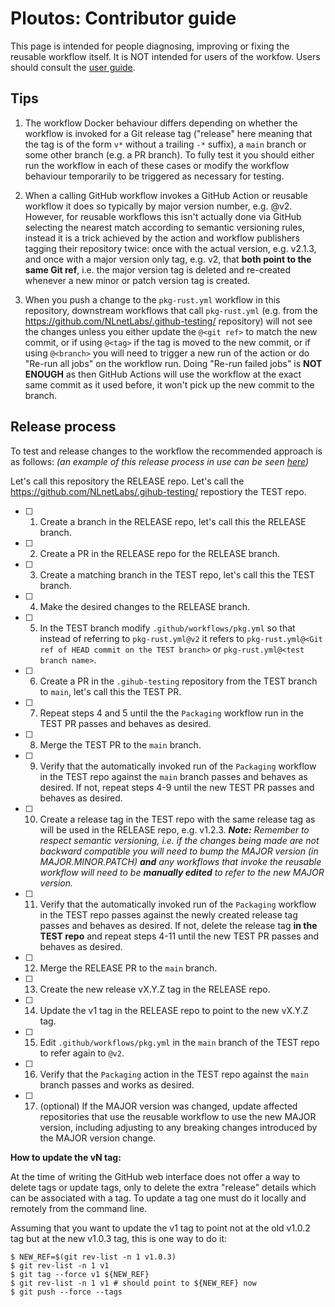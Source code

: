 # Ploutos: Contributor guide

This page is intended for people diagnosing, improving or fixing the reusable workflow itself. It is NOT intended for users of the workfow. Users should consult the [user guide](../README.md).

## Tips

1. The workflow Docker behaviour differs depending on whether the workflow is invoked for a Git release tag ("release" here meaning that the tag is of the form `v*` without a trailing `-*` suffix), a `main` branch or some other branch (e.g. a PR branch). To fully test it you should either run the workflow in each of these cases or modify the workflow behaviour temporarily to be triggered as necessary for testing.

2. When a calling GitHub workflow invokes a GitHub Action or reusable workflow it does so typically by major version number, e.g. <action or workflow>@v2. However, for reusable workflows this isn't actually done via GitHub selecting the nearest match according to semantic versioning rules, instead it is a trick achieved by the action and workflow publishers tagging their repository twice: once with the actual version, e.g. v2.1.3, and once with a major version only tag, e.g. v2, that **both point to the same Git ref**, i.e. the major version tag is deleted and re-created whenever a new minor or patch version tag is created.

3. When you push a change to the `pkg-rust.yml` workflow in this repository, downstream workflows that call `pkg-rust.yml` (e.g. from the https://github.com/NLnetLabs/.github-testing/ repository) will not see the changes unless you either update the `@<git ref>` to match the new commit, or if using `@<tag>` if the tag is moved to the new commit, or if using `@<branch>` you will need to trigger a new run of the action or do "Re-run all jobs" on the workflow run. Doing "Re-run failed jobs" is **NOT ENOUGH** as then GitHub Actions will use the workflow at the exact same commit as it used before, it won't pick up the new commit to the branch.

## Release process
  
To test and release changes to the workflow the recommended approach is as follows: _(an example of this release process in use can be seen [here](https://github.com/NLnetLabs/.github/pull/7#issuecomment-1246370906))_

Let's call this repository the RELEASE repo.
Let's call the https://github.com/NLnetLabs/.gihub-testing/ repostiory the TEST repo.

- [ ] 1. Create a branch in the RELEASE repo, let's call this the RELEASE branch.
- [ ] 2. Create a PR in the RELEASE repo for the RELEASE branch.
- [ ] 3. Create a matching branch in the TEST repo, let's call this the TEST branch.
- [ ] 4. Make the desired changes to the RELEASE branch.
- [ ] 5. In the TEST branch modify `.github/workflows/pkg.yml` so that instead of referring to `pkg-rust.yml@v2` it refers to `pkg-rust.yml@<Git ref of HEAD commit on the TEST branch>` or `pkg-rust.yml@<test branch name>`.
- [ ] 6. Create a PR in the `.gihub-testing` repository from the TEST branch to `main`, let's call this the TEST PR.
- [ ] 7. Repeat steps 4 and 5 until the the `Packaging` workflow run in the TEST PR passes and behaves as desired.
- [ ] 8. Merge the TEST PR to the `main` branch.
- [ ] 9. Verify that the automatically invoked run of the `Packaging` workflow in the TEST repo against the `main` branch passes and behaves as desired. If not, repeat steps 4-9 until the new TEST PR passes and behaves as desired.
- [ ] 10. Create a release tag in the TEST repo with the same release tag as will be used in the RELEASE repo, e.g. v1.2.3. _**Note:** Remember to respect semantic versioning, i.e. if the changes being made are not backward compatible you will need to bump the MAJOR version (in MAJOR.MINOR.PATCH) **and** any workflows that invoke the reusable workflow will need to be **manually edited** to refer to the new MAJOR version._
- [ ] 11. Verify that the automatically invoked run of the `Packaging` workflow in the TEST repo passes against the newly created release tag passes and behaves as desired. If not, delete the release tag **in the TEST repo** and repeat steps 4-11 until the new TEST PR passes and behaves as desired.
- [ ] 12. Merge the RELEASE PR to the `main` branch.
- [ ] 13. Create the new release vX.Y.Z tag in the RELEASE repo.
- [ ] 14. Update the v1 tag in the RELEASE repo to point to the new vX.Y.Z tag.
- [ ] 15. Edit `.github/workflows/pkg.yml` in the `main` branch of the TEST repo to refer again to `@v2`.
- [ ] 16. Verify that the `Packaging` action in the TEST repo against the `main` branch passes and works as desired.
- [ ] 17. (optional) If the MAJOR version was changed, update affected repositories that use the reusable workflow to use the new MAJOR version, including adjusting to any breaking changes introduced by the MAJOR version change.

**How to update the vN tag:**

At the time of writing the GitHub web interface does not offer a way to delete tags or update tags, only to delete the extra "release" details which can be associated with a tag. To update a tag one must do it locally and remotely from the command line.

Assuming that you want to update the v1 tag to point not at the old v1.0.2 tag but at the new v1.0.3 tag, this is one way to do it:
```shell
$ NEW_REF=$(git rev-list -n 1 v1.0.3)
$ git rev-list -n 1 v1
$ git tag --force v1 ${NEW_REF}
$ git rev-list -n 1 v1 # should point to ${NEW_REF} now
$ git push --force --tags
```

